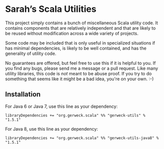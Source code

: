 # Sarah’s Scala Utilities #

This project simply contains a bunch of miscellaneous Scala utility code.  It
contains components that are relatively independent and that are likely to be
reused without modification across a wide variety of projects.

Some code may be included that is only useful in specialized situations if has
minimal dependencies, is likely to be well contained, and has the generality
of utility code.

No guarantees are offered, but feel free to use this if it is helpful to you.
If you find any bugs, please send me a message or a pull request.  Like many
utility libraries, this code is *not* meant to be abuse proof.  If you try to
do something that seems like it might be a bad idea, you're on your own. :-)


## Installation ##

For Java 6 or Java 7, use this line as your dependency:

    libraryDependencies += "org.gerweck.scala" %% "gerweck-utils" % "1.5.1"

For Java 8, use this line as your dependency:

    libraryDependencies += "org.gerweck.scala" %% "gerweck-utils-java8" % "1.5.1"
